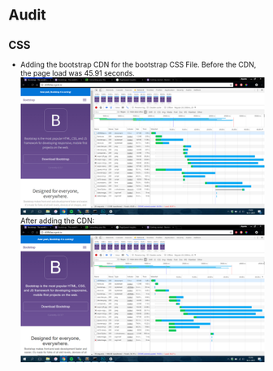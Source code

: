 # Audit

## CSS
* Adding the bootstrap CDN for the bootstrap CSS File. Before the CDN, the page load was 45.91 seconds.
![Page Load without Changes](screenshots/start.jpg)
After adding the CDN:
![Page Load with CDN](screenshots/cdn.jpg)